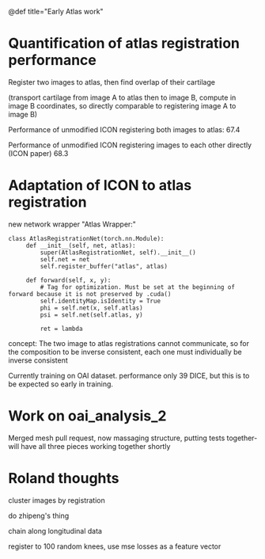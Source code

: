 @def title="Early Atlas work"

# Quantification of atlas registration performance

Register two images to atlas, then find overlap of their cartilage

(transport cartilage from image A to atlas then to image B, compute in image B coordinates, so directly comparable to registering image A to image B)

Performance of unmodified ICON registering both images to atlas: 67.4

Performance of unmodified ICON registering images to each other directly (ICON paper) 68.3

# Adaptation of ICON to atlas registration

new network wrapper "Atlas Wrapper:"


```
class AtlasRegistrationNet(torch.nn.Module):
     def __init__(self, net, atlas):
         super(AtlasRegistrationNet, self).__init__()
         self.net = net
         self.register_buffer("atlas", atlas)
         
     def forward(self, x, y):
         # Tag for optimization. Must be set at the beginning of forward because it is not preserved by .cuda()
         self.identityMap.isIdentity = True 
         phi = self.net(x, self.atlas)
         psi = self.net(self.atlas, y)
         
         ret = lambda 
```

concept: The two image to atlas registrations cannot communicate, so for the composition to be inverse consistent, each one must individually be inverse consistent

Currently training on OAI dataset. performance only 39 DICE, but this is to be expected so early in training.

# Work on oai_analysis_2

Merged mesh pull request, now massaging structure, putting tests together- will have all three pieces working together shortly


# Roland thoughts

cluster images by registration

do zhipeng's thing

chain along longitudinal data

register to 100 random knees, use mse losses as a feature vector
